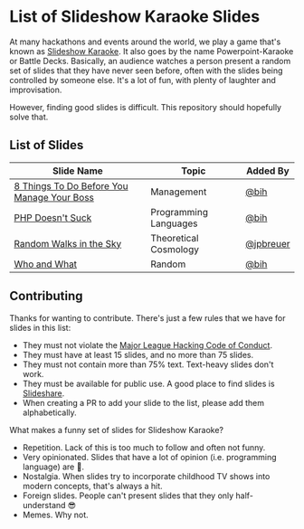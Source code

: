 # List of Slideshow Karaoke Slides

At many hackathons and events around the world, we play a game that's known as [Slideshow Karaoke][wikipedia]. It also goes by the name Powerpoint-Karaoke or Battle Decks. Basically, an audience watches a person present a random set of slides that they have never seen before, often with the slides being controlled by someone else. It's a lot of fun, with plenty of laughter and improvisation.

However, finding good slides is difficult. This repository should hopefully solve that.

## List of Slides

| Slide Name | Topic | Added By |
| ---------- | ----- | -------- |
| [8 Things To Do Before You Manage Your Boss](https://www.slideshare.net/wiley/slideshare-8-things-to-do-before-you-manage-your-boss) | Management | [@bih](https://github.com/bih) |
| [PHP Doesn't Suck](https://www.slideshare.net/jmhobbs/php-doesnt-suck?qid=f86a8d4b-315d-469c-9d25-7975bd0caebe) | Programming Languages | [@bih](https://github.com/bih) |
| [Random Walks in the Sky](http://www.cosmo-ufes.org/uploads/1/3/7/0/13701821/vitoria2014.pdf) | Theoretical Cosmology | [@jpbreuer](https://github.com/jpbreuer) |
| [Who and What](https://www.slideshare.net/georgemelendez/questions-with-who-72442769?qid=c6e696e1-62f9-4563-be58-775a17641e0b) | Random | [@bih](https://github.com/bih) |


## Contributing

Thanks for wanting to contribute. There's just a few rules that we have for slides in this list:

- They must not violate the [Major League Hacking Code of Conduct][mlh-coc].
- They must have at least 15 slides, and no more than 75 slides.
- They must not contain more than 75% text. Text-heavy slides don't work.
- They must be available for public use. A good place to find slides is [Slideshare][slideshare].
- When creating a PR to add your slide to the list, please add them alphabetically.

What makes a funny set of slides for Slideshow Karaoke?

- Repetition. Lack of this is too much to follow and often not funny.
- Very opinionated. Slides that have a lot of opinion (i.e. programming language) are 💯.
- Nostalgia. When slides try to incorporate childhood TV shows into modern concepts, that's always a hit.
- Foreign slides. People can't present slides that they only half-understand 😎
- Memes. Why not.

[wikipedia]: https://en.wikipedia.org/wiki/Powerpoint-Karaoke
[slideshare]: https://www.slideshare.net
[slides]: SLIDES.md
[mlh-coc]: https://mlh.io/code-of-conduct
